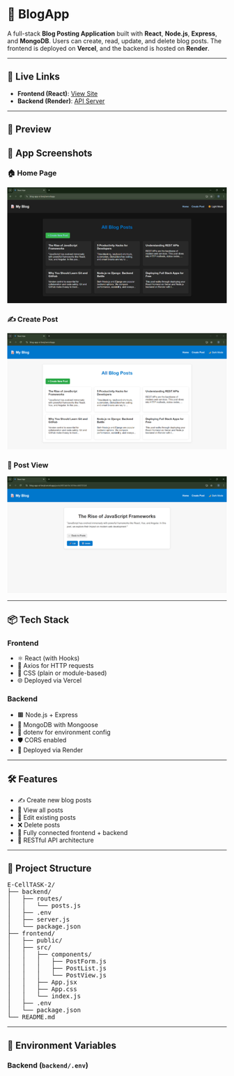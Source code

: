 # 📝 BlogApp

A full-stack **Blog Posting Application** built with **React**, **Node.js**, **Express**, and **MongoDB**. Users can create, read, update, and delete blog posts. The frontend is deployed on **Vercel**, and the backend is hosted on **Render**.

---

## 🚀 Live Links

- **Frontend (React)**: [View Site](https://blog-app-xi-beryl.vercel.app/)
- **Backend (Render)**: [API Server](https://blogapp-o0ek.onrender.com)

---

## 📸 Preview

## 📸 App Screenshots

### 🏠 Home Page
![Home Page](Screenshot%202025-06-19%20114821.png)

### ✍️ Create Post
![Create Post](Screenshot%202025-06-19%20114837.png)

### 📄 Post View
![Post View](Screenshot%202025-06-19%20114849.png)


---

## 📦 Tech Stack

### Frontend
- ⚛️ React (with Hooks)
- 🧪 Axios for HTTP requests
- 💅 CSS (plain or module-based)
- 🌐 Deployed via Vercel

### Backend
- 🟫 Node.js + Express
- 🌱 MongoDB with Mongoose
- 🔐 dotenv for environment config
- 🛡️ CORS enabled
- 🚀 Deployed via Render

---

## 🛠️ Features

- ✍️ Create new blog posts
- 📜 View all posts
- 📝 Edit existing posts
- ❌ Delete posts
- 🔗 Fully connected frontend + backend
- 📡 RESTful API architecture

---

## 📁 Project Structure

<pre>
E-CellTASK-2/
├── backend/
│   ├── routes/
│   │   └── posts.js
│   ├── .env
│   ├── server.js
│   └── package.json
├── frontend/
│   ├── public/
│   ├── src/
│   │   ├── components/
│   │   │   ├── PostForm.js
│   │   │   ├── PostList.js
│   │   │   └── PostView.js
│   │   ├── App.jsx
│   │   ├── App.css
│   │   └── index.js
│   ├── .env
│   └── package.json
└── README.md
</pre>

---

## 🔧 Environment Variables

### Backend (`backend/.env`)
